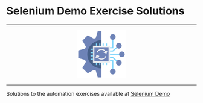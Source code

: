 # Selenium Demo Exercise Solutions

---

<center>

![Automation Image](./automation.png)

</center>

---

Solutions to the automation exercises available at [Selenium Demo](https://demo.seleniumeasy.com/)



